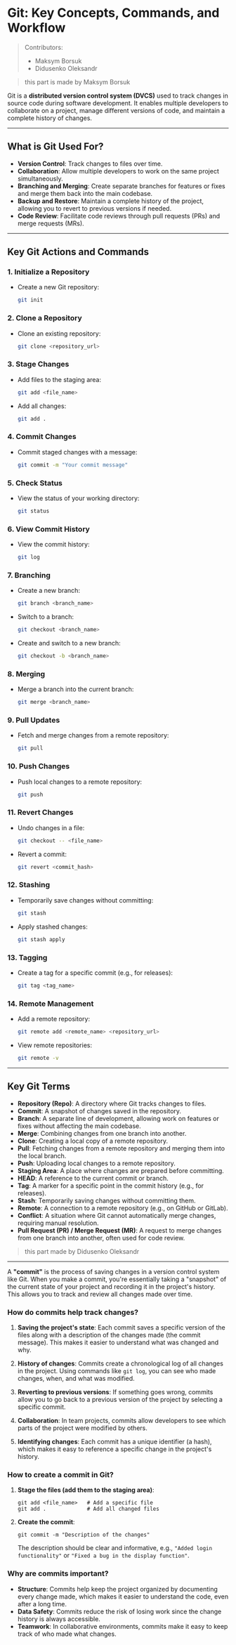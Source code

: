 # Git: Key Concepts, Commands, and Workflow

> Contributors:  
> - Maksym Borsuk  
> - Didusenko Oleksandr

>this part is made by Maksym Borsuk 

Git is a **distributed version control system (DVCS)** used to track changes in source code during software development. It enables multiple developers to collaborate on a project, manage different versions of code, and maintain a complete history of changes.

---

## What is Git Used For?

- **Version Control**: Track changes to files over time.
- **Collaboration**: Allow multiple developers to work on the same project simultaneously.
- **Branching and Merging**: Create separate branches for features or fixes and merge them back into the main codebase.
- **Backup and Restore**: Maintain a complete history of the project, allowing you to revert to previous versions if needed.
- **Code Review**: Facilitate code reviews through pull requests (PRs) and merge requests (MRs).

---

## Key Git Actions and Commands

### 1. **Initialize a Repository**
   - Create a new Git repository:
     ```bash
     git init
     ```

### 2. **Clone a Repository**
   - Clone an existing repository:
     ```bash
     git clone <repository_url>
     ```

### 3. **Stage Changes**
   - Add files to the staging area:
     ```bash
     git add <file_name>
     ```
   - Add all changes:
     ```bash
     git add .
     ```

### 4. **Commit Changes**
   - Commit staged changes with a message:
     ```bash
     git commit -m "Your commit message"
     ```

### 5. **Check Status**
   - View the status of your working directory:
     ```bash
     git status
     ```

### 6. **View Commit History**
   - View the commit history:
     ```bash
     git log
     ```

### 7. **Branching**
   - Create a new branch:
     ```bash
     git branch <branch_name>
     ```
   - Switch to a branch:
     ```bash
     git checkout <branch_name>
     ```
   - Create and switch to a new branch:
     ```bash
     git checkout -b <branch_name>
     ```

### 8. **Merging**
   - Merge a branch into the current branch:
     ```bash
     git merge <branch_name>
     ```

### 9. **Pull Updates**
   - Fetch and merge changes from a remote repository:
     ```bash
     git pull
     ```

### 10. **Push Changes**
   - Push local changes to a remote repository:
     ```bash
     git push
     ```

### 11. **Revert Changes**
   - Undo changes in a file:
     ```bash
     git checkout -- <file_name>
     ```
   - Revert a commit:
     ```bash
     git revert <commit_hash>
     ```

### 12. **Stashing**
   - Temporarily save changes without committing:
     ```bash
     git stash
     ```
   - Apply stashed changes:
     ```bash
     git stash apply
     ```

### 13. **Tagging**
   - Create a tag for a specific commit (e.g., for releases):
     ```bash
     git tag <tag_name>
     ```

### 14. **Remote Management**
   - Add a remote repository:
     ```bash
     git remote add <remote_name> <repository_url>
     ```
   - View remote repositories:
     ```bash
     git remote -v
     ```

---

## Key Git Terms

- **Repository (Repo)**: A directory where Git tracks changes to files.
- **Commit**: A snapshot of changes saved in the repository.
- **Branch**: A separate line of development, allowing work on features or fixes without affecting the main codebase.
- **Merge**: Combining changes from one branch into another.
- **Clone**: Creating a local copy of a remote repository.
- **Pull**: Fetching changes from a remote repository and merging them into the local branch.
- **Push**: Uploading local changes to a remote repository.
- **Staging Area**: A place where changes are prepared before committing.
- **HEAD**: A reference to the current commit or branch.
- **Tag**: A marker for a specific point in the commit history (e.g., for releases).
- **Stash**: Temporarily saving changes without committing them.
- **Remote**: A connection to a remote repository (e.g., on GitHub or GitLab).
- **Conflict**: A situation where Git cannot automatically merge changes, requiring manual resolution.
- **Pull Request (PR) / Merge Request (MR)**: A request to merge changes from one branch into another, often used for code review.

>this part made by Didusenko Oleksandr

---

A **"commit"** is the process of saving changes in a version control system like Git. When you make a commit, you're essentially taking a "snapshot" of the current state of your project and recording it in the project's history. This allows you to track and review all changes made over time.

### How do commits help track changes?
1. **Saving the project's state**: Each commit saves a specific version of the files along with a description of the changes made (the commit message). This makes it easier to understand what was changed and why.

2. **History of changes**: Commits create a chronological log of all changes in the project. Using commands like `git log`, you can see who made changes, when, and what was modified.

3. **Reverting to previous versions**: If something goes wrong, commits allow you to go back to a previous version of the project by selecting a specific commit.

4. **Collaboration**: In team projects, commits allow developers to see which parts of the project were modified by others.

5. **Identifying changes**: Each commit has a unique identifier (a hash), which makes it easy to reference a specific change in the project's history.

### How to create a commit in Git?
1. **Stage the files (add them to the staging area)**:
   ```
   git add <file_name>   # Add a specific file
   git add .             # Add all changed files
   ```

2. **Create the commit**:
   ```
   git commit -m "Description of the changes"
   ```

   The description should be clear and informative, e.g., `"Added login functionality"` or `"Fixed a bug in the display function"`.

### Why are commits important?
- **Structure**: Commits help keep the project organized by documenting every change made, which makes it easier to understand the code, even after a long time.
- **Data Safety**: Commits reduce the risk of losing work since the change history is always accessible.
- **Teamwork**: In collaborative environments, commits make it easy to keep track of who made what changes.

